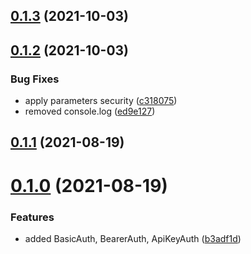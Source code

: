 ## [0.1.3](https://github.com/GiovanniCardamone/fastify-autosecurity/compare/v0.1.2...v0.1.3) (2021-10-03)



## [0.1.2](https://github.com/GiovanniCardamone/fastify-autosecurity/compare/v0.1.1...v0.1.2) (2021-10-03)


### Bug Fixes

* apply parameters security ([c318075](https://github.com/GiovanniCardamone/fastify-autosecurity/commit/c318075673908bdd984d15850707df4ef4dc9375))
* removed console.log ([ed9e127](https://github.com/GiovanniCardamone/fastify-autosecurity/commit/ed9e127e806b51d4acf994379609f72696913c08))



## [0.1.1](https://github.com/GiovanniCardamone/fastify-autosecurity/compare/v0.1.0...v0.1.1) (2021-08-19)



# [0.1.0](https://github.com/GiovanniCardamone/fastify-autosecurity/compare/b3adf1df489c789df0661bdd0b01cc2fb3a988bc...v0.1.0) (2021-08-19)


### Features

* added BasicAuth, BearerAuth, ApiKeyAuth ([b3adf1d](https://github.com/GiovanniCardamone/fastify-autosecurity/commit/b3adf1df489c789df0661bdd0b01cc2fb3a988bc))



